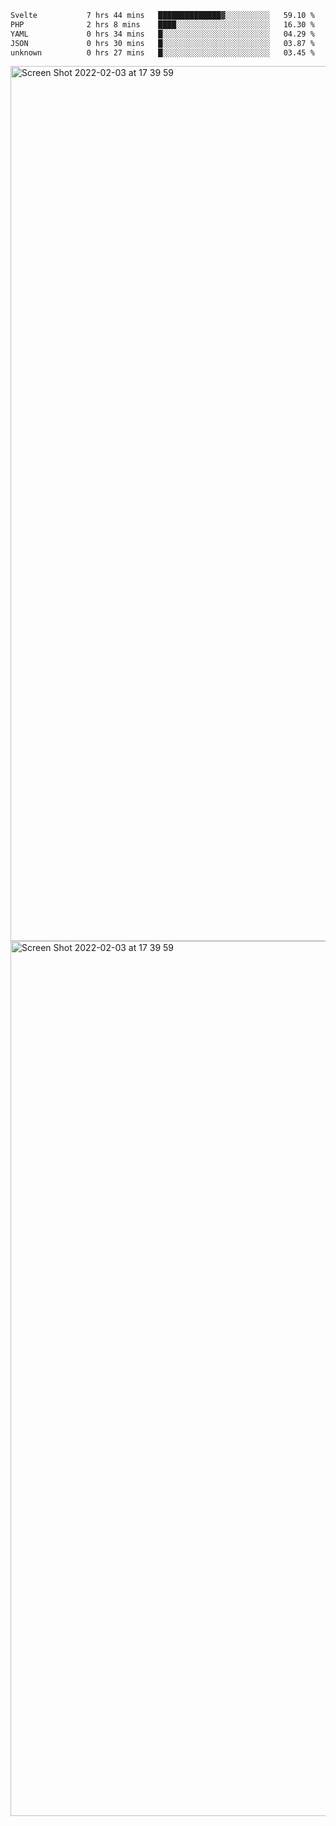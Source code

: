 <!--START_SECTION:waka-->

```txt
Svelte           7 hrs 44 mins   ██████████████▓░░░░░░░░░░   59.10 %
PHP              2 hrs 8 mins    ████░░░░░░░░░░░░░░░░░░░░░   16.30 %
YAML             0 hrs 34 mins   █░░░░░░░░░░░░░░░░░░░░░░░░   04.29 %
JSON             0 hrs 30 mins   █░░░░░░░░░░░░░░░░░░░░░░░░   03.87 %
unknown          0 hrs 27 mins   █░░░░░░░░░░░░░░░░░░░░░░░░   03.45 %
```

<!--END_SECTION:waka-->

<img width="1400" alt="Screen Shot 2022-02-03 at 17 39 59" src="https://user-images.githubusercontent.com/45716542/152387304-f2b60485-53a6-4f4b-a818-5cefb1b0c0ae.png">
<img width="1400" alt="Screen Shot 2022-02-03 at 17 39 59" src="https://user-images.githubusercontent.com/45716542/152387273-ea5cdf21-2a45-44da-8bef-00c1763b1d42.png">
